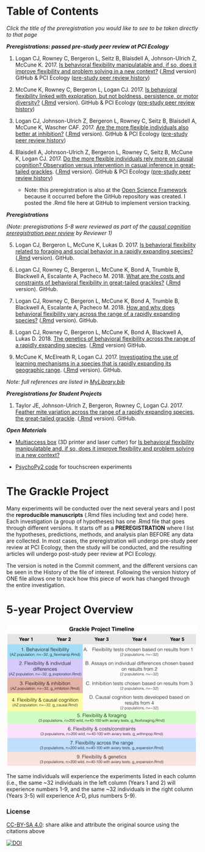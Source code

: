 # Table of Contents

*Click the title of the preregistration you would like to see to be taken directly to that page*

***Preregistrations: passed pre-study peer review at PCI Ecology***

1. Logan CJ, Rowney C, Bergeron L, Seitz B, Blaisdell A, Johnson-Ulrich Z, McCune K. 2017. [Is behavioral flexibility manipulatable and, if so, does it improve flexibility and problem solving in a new context?](http://corinalogan.com/Preregistrations/g_flexmanip.html) ([.Rmd](https://github.com/corinalogan/grackles/blob/master/Files/Preregistrations/g_flexmanip.Rmd) version) GitHub & PCI Ecology ([pre-study peer review history](https://ecology.peercommunityin.org/public/rec?id=17&reviews=True))

2. McCune K, Rowney C, Bergeron L, Logan CJ. 2017. [Is behavioral flexibility linked with exploration, but not boldness, persistence, or motor diversity?](http://corinalogan.com/Preregistrations/g_exploration.html) ([.Rmd](https://github.com/corinalogan/grackles/blob/master/Files/Preregistrations/g_exploration.Rmd) version). GitHub & PCI Ecology ([pre-study peer review history](https://ecology.peercommunityin.org/public/rec?id=29&reviews=True))

3. Logan CJ, Johnson-Ulrich Z, Bergeron L, Rowney C, Seitz B, Blaisdell A, McCune K, Wascher CAF. 2017. [Are the more flexible individuals also better at inhibition?](http://corinalogan.com/Preregistrations/g_inhibition.html) ([.Rmd](https://github.com/corinalogan/grackles/blob/master/Files/Preregistrations/g_inhibition.Rmd) version). GitHub & PCI Ecology ([pre-study peer review history](https://ecology.peercommunityin.org/public/rec?id=32&reviews=True))

4. Blaisdell A, Johnson-Ulrich Z, Bergeron L, Rowney C, Seitz B, McCune K, Logan CJ. 2017. [Do the more flexible individuals rely more on causal cognition? Observation versus intervention in casual inference in great-tailed grackles](http://corinalogan.com/Preregistrations/g_causal.html). ([.Rmd](https://github.com/corinalogan/grackles/blob/master/Files/Preregistrations/g_causal.Rmd) version). GitHub & PCI Ecology ([pre-study peer review history](https://ecology.peercommunityin.org/public/rec?id=25&reviews=True))
   - Note: this preregistration is also at the [Open Science Framework](https://osf.io/g5tnh/) because it occurred before the GitHub repository was created. I posted the .Rmd file here at GitHub to implement version tracking. 

***Preregistrations***

*(Note: preregistrations 5-8 were reviewed as part of the [causal cognition preregistration peer review](https://ecology.peercommunityin.org/public/rec?id=25&reviews=True) by Reviewer 1)*

5. Logan CJ, Bergeron L, McCune K, Lukas D. 2017. [Is behavioral flexibility related to foraging and social behavior in a rapidly expanding species?](http://corinalogan.com/Preregistrations/g_flexforaging.html) ([.Rmd](https://github.com/corinalogan/grackles/blob/master/Files/Preregistrations/g_flexforaging.Rmd) version). GitHub.

6. Logan CJ, Rowney C, Bergeron L, McCune K, Bond A, Trumble B, Blackwell A, Escalante A, Pacheco M. 2018. [What are the costs and constraints of behavioral flexibility in great-tailed grackles?](http://corinalogan.com/Preregistrations/g_withinpop.html) ([.Rmd](https://github.com/corinalogan/grackles/blob/master/Files/Preregistrations/g_withinpop.Rmd) version). GitHub.

7. Logan CJ, Rowney C, Bergeron L, McCune K, Bond A, Trumble B, Blackwell A, Escalante A, Pacheco M. 2018. [How and why does behavioral flexibility vary across the range of a rapidly expanding species?](http://corinalogan.com/Preregistrations/g_expansion.html) ([.Rmd](https://github.com/corinalogan/grackles/blob/master/Files/Preregistrations/g_expansion.Rmd) version). GitHub.

8. Logan CJ, Rowney C, Bergeron L, McCune K, Bond A, Blackwell A, Lukas D. 2018. [The genetics of behavioral flexibility across the range of a rapidly expanding species](http://corinalogan.com/Preregistrations/g_flexgenes.html). ([.Rmd](https://github.com/corinalogan/grackles/blob/master/Files/Preregistrations/g_flexgenes.Rmd) version) GitHub.

9. McCune K, McElreath R, Logan CJ. 2017. [Investigating the use of learning mechanisms in a species that is rapidly expanding its geographic range](http://corinalogan.com/Preregistrations/g_sociallearning.html). ([.Rmd](https://github.com/corinalogan/grackles/blob/master/Files/Preregistrations/g_sociallearning.Rmd) version). GitHub.

*Note: full references are listed in [MyLibrary.bib](./Files/MyLibrary.bib)*

***Preregistrations for Student Projects***

1. Taylor JE, Johnson-Ulrich Z, Bergeron, Rowney C, Logan CJ. 2017. [Feather mite variation across the range of a rapidly expanding species, the great-tailed grackle](https://github.com/corinalogan/grackles/blob/master/EasyToReadFiles/g_feathermites.md). ([.Rmd](https://github.com/corinalogan/grackles/blob/master/Files/Preregistrations/g_feathermites.Rmd) version). GitHub.

***Open Materials***

- [Multiaccess box](https://github.com/corinalogan/grackles/tree/master/Files/MultiaccessBoxDesignFiles) (3D printer and laser cutter) for [Is behavioral flexibility manipulatable and, if so, does it improve flexibility and problem solving in a new context?](https://github.com/corinalogan/grackles/blob/master/EasyToReadFiles/g_flexmanip.md)

 - [PsychoPy2 code](https://github.com/corinalogan/grackles/tree/master/Files/TouchscreenPsychoPy2code) for touchscreen experiments

# The Grackle Project

Many experiments will be conducted over the next several years and I post the **reproducible manuscripts** (.Rmd files including text and code) here. Each investigation (a group of hypotheses) has one .Rmd file that goes through different versions. It starts off as a **PREREGISTRATION** where I list the hypotheses, predictions, methods, and analysis plan BEFORE any data are collected. In most cases, the preregistration will undergo pre-study peer review at PCI Ecology, then the study will be conducted, and the resulting articles will undergo post-study peer review at PCI Ecology.

The version is noted in the Commit comment, and the different versions can be seen in the History of the file of interest. Following the version history of ONE file allows one to track how this piece of work has changed through the entire investigation.

# 5-year Project Overview

<img src="./Files/GrackleProjectTimeline.png" width=500>

The same individuals will experience the experiments listed in each column (i.e., the same ~32 individuals in the left column (Years 1 and 2) will experience numbers 1-9, and the same ~32 individuals in the right column (Years 3-5) will experience A-D, plus numbers 5-9).

### License

[CC-BY-SA 4.0](https://creativecommons.org/licenses/by-sa/4.0/legalcode): share alike and attribute the original source using the citations above

[![DOI](https://zenodo.org/badge/109032304.svg)](https://zenodo.org/badge/latestdoi/109032304)
